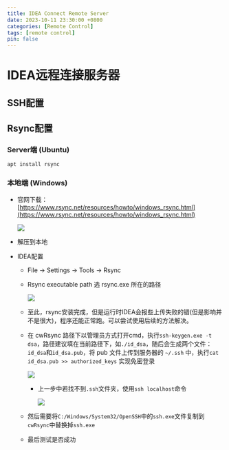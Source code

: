 ```yaml
---
title: IDEA Connect Remote Server
date: 2023-10-11 23:30:00 +0800
categories: [Remote Control]
tags: [remote control]
pin: false
---
```


# IDEA远程连接服务器

## SSH配置

## Rsync配置

### Server端 (Ubuntu)

`apt install rsync`

### 本地端 (Windows)

- 官网下载：[https://www.rsync.net/resources/howto/windows_rsync.html](https://www.rsync.net/resources/howto/windows_rsync.html)

  ![](https://cdn.jsdelivr.net/gh/Country-If/Typora-images/img/202310112341345.png)

- 解压到本地

- IDEA配置

  - File -> Settings -> Tools -> Rsync

  - Rsync executable path 选 rsync.exe 所在的路径

    ![](https://cdn.jsdelivr.net/gh/Country-If/Typora-images/img/202310112345996.png)

  - 至此，rsync安装完成，但是运行时IDEA会报些上传失败的错(但是影响并不是很大)，程序还能正常跑。可以尝试使用后续的方法解决。

  - 在 cwRsync 路径下以管理员方式打开cmd，执行`ssh-keygen.exe -t dsa`，路径建议填在当前路径下，如`./id_dsa`，随后会生成两个文件：`id_dsa`和`id_dsa.pub`，将 pub 文件上传到服务器的 `~/.ssh` 中，执行`cat id_dsa.pub >> authorized_keys` 实现免密登录

    ![](https://cdn.jsdelivr.net/gh/Country-If/Typora-images/img/202310112354030.png)

    - 上一步中若找不到`.ssh`文件夹，使用`ssh localhost`命令

      ![](https://cdn.jsdelivr.net/gh/Country-If/Typora-images/img/202310120000285.png)

  - 然后需要将`C:/Windows/System32/OpenSSH`中的`ssh.exe`文件复制到`cwRsync`中替换掉`ssh.exe`

  - 最后测试是否成功